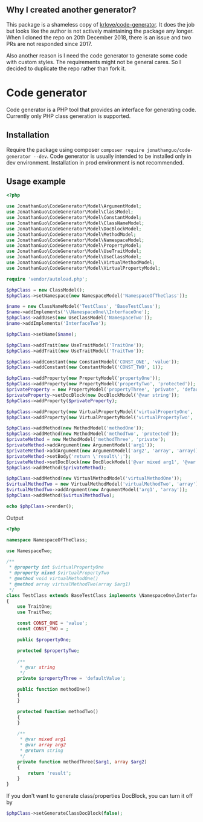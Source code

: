 ## Why I created another generator?
This package is a shameless copy of [krlove/code-generator](https://github.com/krlove/code-generator). It does the job but looks like the author is not actively maintaining the package any longer.
When I cloned the repo on 20th December 2018, there is an issue and two PRs are not responded since 2017.

Also another reason is I need the code generator to generate some code with custom styles. The requirements might not be general cares. So I decided to duplicate the repo rather than fork it.   

# Code generator
Code generator is a PHP tool that provides an interface for generating code. Currently only PHP class generation is supported.

## Installation
Require the package using composer `composer require jonathanguo/code-generator --dev`. Code generator is usually intended to be installed only in dev environment. Installation in prod environment is not recommended.

## Usage example
```php
<?php

use JonathanGuo\CodeGenerator\Model\ArgumentModel;
use JonathanGuo\CodeGenerator\Model\ClassModel;
use JonathanGuo\CodeGenerator\Model\ConstantModel;
use JonathanGuo\CodeGenerator\Model\ClassNameModel;
use JonathanGuo\CodeGenerator\Model\DocBlockModel;
use JonathanGuo\CodeGenerator\Model\MethodModel;
use JonathanGuo\CodeGenerator\Model\NamespaceModel;
use JonathanGuo\CodeGenerator\Model\PropertyModel;
use JonathanGuo\CodeGenerator\Model\UseTraitModel;
use JonathanGuo\CodeGenerator\Model\UseClassModel;
use JonathanGuo\CodeGenerator\Model\VirtualMethodModel;
use JonathanGuo\CodeGenerator\Model\VirtualPropertyModel;

require 'vendor/autoload.php';

$phpClass = new ClassModel();
$phpClass->setNamespace(new NamespaceModel('NamespaceOfTheClass'));

$name = new ClassNameModel('TestClass', 'BaseTestClass');
$name->addImplements('\\NamespaceOne\\InterfaceOne');
$phpClass->addUses(new UseClassModel('NamespaceTwo'));
$name->addImplements('InterfaceTwo');

$phpClass->setName($name);

$phpClass->addTrait(new UseTraitModel('TraitOne'));
$phpClass->addTrait(new UseTraitModel('TraitTwo'));

$phpClass->addConstant(new ConstantModel('CONST_ONE', 'value'));
$phpClass->addConstant(new ConstantModel('CONST_TWO', 1));

$phpClass->addProperty(new PropertyModel('propertyOne'));
$phpClass->addProperty(new PropertyModel('propertyTwo', 'protected'));
$privateProperty = new PropertyModel('propertyThree', 'private', 'defaultValue');
$privateProperty->setDocBlock(new DocBlockModel('@var string'));
$phpClass->addProperty($privateProperty);

$phpClass->addProperty(new VirtualPropertyModel('virtualPropertyOne', 'int'));
$phpClass->addProperty(new VirtualPropertyModel('virtualPropertyTwo', 'mixed'));

$phpClass->addMethod(new MethodModel('methodOne'));
$phpClass->addMethod(new MethodModel('methodTwo', 'protected'));
$privateMethod = new MethodModel('methodThree', 'private');
$privateMethod->addArgument(new ArgumentModel('arg1'));
$privateMethod->addArgument(new ArgumentModel('arg2', 'array', 'array()'));
$privateMethod->setBody('return \'result\';');
$privateMethod->setDocBlock(new DocBlockModel('@var mixed arg1', '@var array arg2', '@return string'));
$phpClass->addMethod($privateMethod);

$phpClass->addMethod(new VirtualMethodModel('virtualMethodOne'));
$virtualMethodTwo = new VirtualMethodModel('virtualMethodTwo', 'array');
$virtualMethodTwo->addArgument(new ArgumentModel('arg1', 'array'));
$phpClass->addMethod($virtualMethodTwo);

echo $phpClass->render();
```

Output

```php
<?php

namespace NamespaceOfTheClass;

use NamespaceTwo;

/**
 * @property int $virtualPropertyOne
 * @property mixed $virtualPropertyTwo
 * @method void virtualMethodOne()
 * @method array virtualMethodTwo(array $arg1)
 */
class TestClass extends BaseTestClass implements \NamespaceOne\InterfaceOne, InterfaceTwo
{
    use TraitOne;
    use TraitTwo;

    const CONST_ONE = 'value';
    const CONST_TWO = ;

    public $propertyOne;

    protected $propertyTwo;

    /**
     * @var string
     */
    private $propertyThree = 'defaultValue';

    public function methodOne()
    {
    }

    protected function methodTwo()
    {
    }

    /**
     * @var mixed arg1
     * @var array arg2
     * @return string
     */
    private function methodThree($arg1, array $arg2)
    {
        return 'result';
    }
}
```

If you don't want to generate class/properties DocBlock, you can turn it off by

```php
$phpClass->setGenerateClassDocBlock(false);
```

